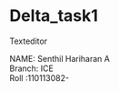Delta_task1
===========

Texteditor

NAME: Senthil Hariharan A <br>
Branch: ICE<br>
Roll :110113082-
